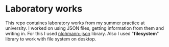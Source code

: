 <h1>Laboratory works</h1>
<p>This repo containes laboratory works from my summer practice at university. I worked on using JSON files, getting information from them and writing in. For this I used <a href="https://github.com/nlohmann/json">nlohmann::json</a> library.
Also I used "<b>filesystem</b>" library to work with file system on desktop.</p>
